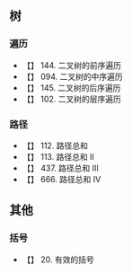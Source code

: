 



## 树

### 遍历

- 【】 144. 二叉树的前序遍历
- 【】 094. 二叉树的中序遍历
- 【】 145. 二叉树的后序遍历
- 【】 102. 二叉树的层序遍历

### 路径

- 【】 112. 路径总和 
- 【】 113. 路径总和 II
- 【】 437. 路径总和 III
- 【】 666. 路径总和 IV


## 其他

### 括号

- 【】 20. 有效的括号